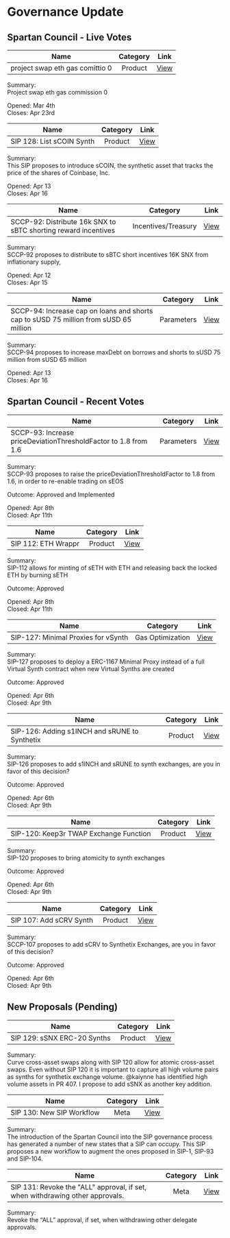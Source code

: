 # Governance Update

## Spartan Council - Live Votes

| Name          | Category      | Link   |
| ------------- |:-------------:| :-----:|
| project swap eth gas comittio 0 | Product | [View](https://app.boardroom.info/snxgov.eth/poll/QmWcuDmV3s4N5zqDfcE3HZoDpmHMjDrySFJjvDpKpwVAkD) |

Summary:  
Project swap eth gas commission 0

Opened: Mar 4th\
Closes: Apr 23rd

| Name          | Category      | Link   |
| ------------- |:-------------:| :-----:|
| SIP 128: List sCOIN Synth | Product | [View](https://app.boardroom.info/snxgov.eth/poll/Qmb9Bg6VpJDRfr8g9quZcmFwjeccNY1VLEdC26wxqm4Npz) |

Summary:  
This SIP proposes to introduce sCOIN, the synthetic asset that tracks the price of the shares of Coinbase, Inc.

Opened: Apr 13\
Closes: Apr 16

| Name          | Category      | Link   |
| ------------- |:-------------:| :-----:|
| SCCP-92: Distribute 16k SNX to sBTC shorting reward incentives | Incentives/Treasury | [View](https://app.boardroom.info/snxgov.eth/poll/QmNYFWFogMbQVTEuNGspDgHRm1csYhR7LoS1U3gaRngRHx) |

Summary:  
SCCP-92 proposes to distribute to sBTC short incentives 16K SNX from inflationary supply,

Opened: Apr 12\
Closes: Apr 15

| Name          | Category      | Link   |
| ------------- |:-------------:| :-----:|
| SCCP-94: Increase cap on loans and shorts cap to sUSD 75 million from sUSD 65 million | Parameters | [View](https://app.boardroom.info/snxgov.eth/poll/QmaogfvRDjswoKwpRUfnkhyMSxukD5xYQr76HAXkMWgmed) |

Summary:  
SCCP-94 proposes to increase maxDebt on borrows and shorts to sUSD 75 million from sUSD 65 million

Opened: Apr 13\
Closes: Apr 16

## Spartan Council - Recent Votes

| Name          | Category      | Link   |
| ------------- |:-------------:| :-----:|
| SCCP-93: Increase priceDeviationThresholdFactor to 1.8 from 1.6 | Parameters | [View](https://app.boardroom.info/snxgov.eth/poll/QmSYVCQ9JHxYzwuR5e7fxviAq7BqjhygvdPjgvApy1ph7o) |

Summary:  
SCCP-93 proposes to raise the priceDeviationThresholdFactor to 1.8 from 1.6, in order to re-enable trading on sEOS

Outcome: Approved and Implemented

Opened: Apr 8th\
Closed: Apr 11th

| Name          | Category      | Link   |
| ------------- |:-------------:| :-----:|
| SIP 112: ETH Wrappr | Product | [View](https://app.boardroom.info/snxgov.eth/poll/QmeMpeM9x4meydXWRBWgksuVk5yRvyL3gHkqYZfcrXPArA) |

Summary:  
SIP-112 allows for minting of sETH with ETH and releasing back the locked ETH by burning sETH

Outcome: Approved

Opened: Apr 8th\
Closed: Apr 11th

| Name          | Category      | Link   |
| ------------- |:-------------:| :-----:|
| SIP-127: Minimal Proxies for vSynth | Gas Optimization | [View](https://app.boardroom.info/snxgov.eth/poll/QmW2ZYGfQKKJuZFZhuUosYjHJsQh84iB2JKW3rvyMpH72W) |

Summary:  
SIP-127 proposes to deploy a ERC-1167 Minimal Proxy instead of a full Virtual Synth contract when new Virtual Synths are created

Outcome: Approved

Opened: Apr 6th\
Closed: Apr 9th

| Name          | Category      | Link   |
| ------------- |:-------------:| :-----:|
| SIP-126: Adding s1INCH and sRUNE to Synthetix | Product | [View](https://app.boardroom.info/snxgov.eth/poll/QmZTBgeA5Z2MAKCZ7RujmoFtFV6bCsARSYz3wBePqhhfDa) |

Summary:  
SIP-126 proposes to add s1INCH and sRUNE to synth exchanges, are you in favor of this decision?

Outcome: Approved

Opened: Apr 6th\
Closed: Apr 9th

| Name          | Category      | Link   |
| ------------- |:-------------:| :-----:|
| SIP-120: Keep3r TWAP Exchange Function | Product | [View](https://app.boardroom.info/snxgov.eth/poll/QmY4VNNAAkirJt8J2GUeak3hUUzCQryudEyC5f3SRDbumt) |

Summary:  
SIP-120 proposes to bring atomicity to synth exchanges

Outcome: Approved

Opened: Apr 6th\
Closed: Apr 9th

| Name          | Category      | Link   |
| ------------- |:-------------:| :-----:|
| SIP 107: Add sCRV Synth | Product | [View](https://app.boardroom.info/snxgov.eth/poll/Qmer85yDMpPMxbkkqqvzgJ6R9VL2RaVtdBG96hegffVBYg) |

Summary:  
SCCP-107 proposes to add sCRV to Synthetix Exchanges, are you in favor of this decision?

Outcome: Approved

Opened: Apr 6th\
Closed: Apr 9th

## New Proposals (Pending)

| Name          | Category      | Link   |
| ------------- |:-------------:| :-----:|
| SIP 129: sSNX ERC-20 Synths | Product | [View](https://sips.synthetix.io/sips/sip-129) |

Summary:\
Curve cross-asset swaps along with SIP 120 allow for atomic cross-asset swaps. Even without SIP 120 it is important to capture all high volume pairs as synths for synthetix exchange volume. @kaiynne has identified high volume assets in PR 407. I propose to add sSNX as another key addition.

| Name          | Category      | Link   |
| ------------- |:-------------:| :-----:|
| SIP 130: New SIP Workflow | Meta | [View](https://sips.synthetix.io/sips/sip-130) |

Summary:\
The introduction of the Spartan Council into the SIP governance process has generated a number of new states that a SIP can occupy. This SIP proposes a new workflow to augment the ones proposed in SIP-1, SIP-93 and SIP-104.

| Name          | Category      | Link   |
| ------------- |:-------------:| :-----:|
| SIP 131: Revoke the "ALL" approval, if set, when withdrawing other approvals. | Meta | [View](https://sips.synthetix.io/sips/sip-131) |

Summary:\
Revoke the “ALL” approval, if set, when withdrawing other delegate approvals.
